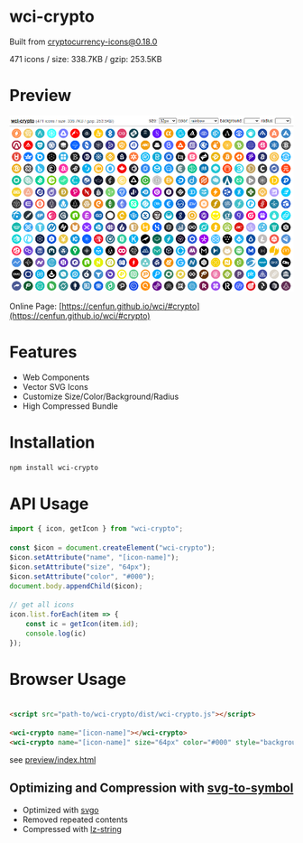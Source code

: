 # wci-crypto
Built from [cryptocurrency-icons@0.18.0](https://github.com/spothq/cryptocurrency-icons)  

471 icons / size: 338.7KB / gzip: 253.5KB  



# Preview
![screenshot](preview/screenshot.png)

Online Page: [https://cenfun.github.io/wci/#crypto](https://cenfun.github.io/wci/#crypto)

# Features
* Web Components
* Vector SVG Icons 
* Customize Size/Color/Background/Radius
* High Compressed Bundle
# Installation
```sh
npm install wci-crypto
```
# API Usage
```js
import { icon, getIcon } from "wci-crypto";

const $icon = document.createElement("wci-crypto");
$icon.setAttribute("name", "[icon-name]");
$icon.setAttribute("size", "64px");
$icon.setAttribute("color", "#000");
document.body.appendChild($icon);

// get all icons
icon.list.forEach(item => {
    const ic = getIcon(item.id);
    console.log(ic)
});
```
# Browser Usage
```html

<script src="path-to/wci-crypto/dist/wci-crypto.js"></script>

<wci-crypto name="[icon-name]"></wci-crypto>
<wci-crypto name="[icon-name]" size="64px" color="#000" style="background:#f5f5f5;"></wci-crypto>
```
see [preview/index.html](preview/index.html)

## Optimizing and Compression with [svg-to-symbol](https://github.com/cenfun/svg-to-symbol)
* Optimized with [svgo](https://github.com/svg/svgo)
* Removed repeated contents
* Compressed with [lz-string](https://github.com/pieroxy/lz-string)